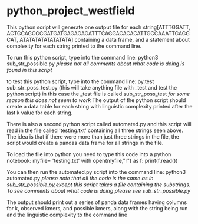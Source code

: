 # python_project_westfield


This python script will generate  one output file for each string[ATTTGGATT,
ACTGCAGCGCGATGATGAGAGAGATTTCAGGACACACATTGCCAAATTGAGGCAT,
ATATATATATATATATA] containing a
data frame, and a statement about complexity for each string printed to the command line.

To run this python script, type into the command line:
python3 sub_str_possible.py
*please not all comments about what code is doing is found in this script*

to test this python script, type into the command line:
py.test sub_str_poss_test.py
(this will take anything file with _test and test the python script)
in this case the _test file is called sub_str_poss_test
*for some reason this does not seem to work*
The output of the python script should create a data table for each string with linguistic complexity printed after the last k value for each string.


There is also a second python script called automated.py and this script will read in the file called 'testing.txt' containing all three strings seen above. The idea
is that if there were more than just three strings in the file, the script would create a pandas data frame for all strings in the file.

To load the file into python you need to type this code into a python notebook:
myfile= 'testing.txt'
with open(myfile,"r") as f:
    print(f.read())

You can then run the automated.py script into the command line:
python3 automated.py
*please note that all the code is the same as in sub_str_possible.py,except this script takes a file containing the substrings. To see comments about what code is doing please see sub_str_possible.py*

The output should print out a series of panda data frames having columns for k, observed kmers, and possible kmers, along with the string being run and the linguistic complexity to the command line
